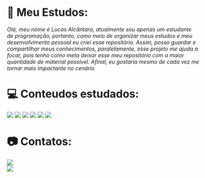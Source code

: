 # 🚀 Meu Estudos:
_Olá, meu nome é Lucas Alcântara, atualmente sou apenas um estudante de programação, portanto, como meio de organizar meus estudos e meu desenvolvimento pessoal eu criei esse repositório. Assim, posso guardar e compartilhar meus conhecimentos, paralelamente, esse projeto me ajuda a focar, pois tenho como meta deixar esse meu repositório com a maior quantidade de material possível. Afinal, eu gostaria mesmo de cada vez me tornar mais impactante no cenário_

# 💻 Conteudos estudados:
<img src="https://img.shields.io/badge/HTML-239120?style=for-the-badge&logo=html5&logoColor=white">
<img src="https://img.shields.io/badge/CSS-239120?&style=for-the-badge&logo=css3&logoColor=white">
<img src="https://img.shields.io/badge/JavaScript-F7DF1E?style=for-the-badge&logo=javascript&logoColor=black">
<img src="https://img.shields.io/badge/Node.js-43853D?style=for-the-badge&logo=node.js&logoColor=white">
<img src="https://img.shields.io/badge/Express.js-404D59?style=for-the-badge">
<img src="https://img.shields.io/badge/SQLite-07405E?style=for-the-badge&logo=sqlite&logoColor=white">

# 📷 Contatos:

<a href="https://www.instagram.com/lucasalcantaraof/" target="_blank"><img src="https://img.shields.io/badge/-Instagram-%23E4405F?style=for-the-badge&logo=instagram&logoColor=white" target="_blank"></br><a href = "LucasAlencarAlcantara@gmail.com"><img src="https://img.shields.io/badge/Gmail-D14836?style=for-the-badge&logo=gmail&logoColor=white" target="_blank"></a>
